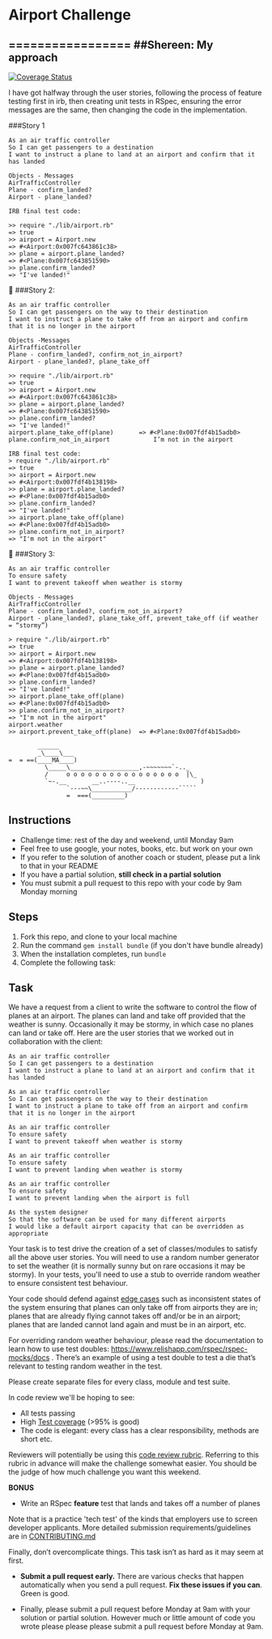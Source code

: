 



# Airport Challenge
=================
##Shereen: My approach
----------------------

[![Coverage Status](https://coveralls.io/repos/github/makersacademy/airport_challenge/badge.svg?branch=master)](https://coveralls.io/github/makersacademy/airport_challenge?branch=master)

I have got halfway through the user stories, following the process of feature testing first in irb, then creating unit tests in RSpec, ensuring the error messages are the same, then changing the code in the implementation.


###Story 1
```
As an air traffic controller
So I can get passengers to a destination
I want to instruct a plane to land at an airport and confirm that it has landed

Objects - Messages
AirTrafficController
Plane - confirm_landed?
Airport - plane_landed?

IRB final test code:

>> require "./lib/airport.rb"
=> true
>> airport = Airport.new
=> #<Airport:0x007fc643861c38>
>> plane = airport.plane_landed?
=> #<Plane:0x007fc643851590>
>> plane.confirm_landed?
=> "I've landed!"
```


###Story 2:
```
As an air traffic controller
So I can get passengers on the way to their destination
I want to instruct a plane to take off from an airport and confirm that it is no longer in the airport

Objects -Messages
AirTrafficController
Plane - confirm_landed?, confirm_not_in_airport?
Airport - plane_landed?, plane_take_off

>> require "./lib/airport.rb"
=> true
>> airport = Airport.new
=> #<Airport:0x007fc643861c38>
>> plane = airport.plane_landed?
=> #<Plane:0x007fc643851590>
>> plane.confirm_landed?
=> "I've landed!"
airport.plane_take_off(plane)  		=> #<Plane:0x007fdf4b15adb0>
plane.confirm_not_in_airport			I’m not in the airport

IRB final test code:
> require "./lib/airport.rb"
=> true
>> airport = Airport.new
=> #<Airport:0x007fdf4b138198>
>> plane = airport.plane_landed?
=> #<Plane:0x007fdf4b15adb0>
>> plane.confirm_landed?
=> "I've landed!"
>> airport.plane_take_off(plane)
=> #<Plane:0x007fdf4b15adb0>
>> plane.confirm_not_in_airport?
=> "I'm not in the airport"
```

###Story 3:
```
As an air traffic controller
To ensure safety
I want to prevent takeoff when weather is stormy

Objects - Messages
AirTrafficController
Plane - confirm_landed?, confirm_not_in_airport?
Airport - plane_landed?, plane_take_off, prevent_take_off (if weather = “stormy”)

> require "./lib/airport.rb"
=> true
>> airport = Airport.new
=> #<Airport:0x007fdf4b138198>
>> plane = airport.plane_landed?
=> #<Plane:0x007fdf4b15adb0>
>> plane.confirm_landed?
=> "I've landed!"
>> airport.plane_take_off(plane)
=> #<Plane:0x007fdf4b15adb0>
>> plane.confirm_not_in_airport?
=> "I'm not in the airport"
airport.weather
>> airport.prevent_take_off(plane)	=> #<Plane:0x007fdf4b15adb0>
```

```
        ______
        _\____\___
=  = ==(____MA____)
          \_____\___________________,-~~~~~~~`-.._
          /     o o o o o o o o o o o o o o o o  |\_
          `~-.__       __..----..__                  )
                `---~~\___________/------------`````
                =  ===(_________)

```

Instructions
---------

* Challenge time: rest of the day and weekend, until Monday 9am
* Feel free to use google, your notes, books, etc. but work on your own
* If you refer to the solution of another coach or student, please put a link to that in your README
* If you have a partial solution, **still check in a partial solution**
* You must submit a pull request to this repo with your code by 9am Monday morning

Steps
-------

1. Fork this repo, and clone to your local machine
2. Run the command `gem install bundle` (if you don't have bundle already)
3. When the installation completes, run `bundle`
4. Complete the following task:

Task
-----

We have a request from a client to write the software to control the flow of planes at an airport. The planes can land and take off provided that the weather is sunny. Occasionally it may be stormy, in which case no planes can land or take off.  Here are the user stories that we worked out in collaboration with the client:

```
As an air traffic controller
So I can get passengers to a destination
I want to instruct a plane to land at an airport and confirm that it has landed

As an air traffic controller
So I can get passengers on the way to their destination
I want to instruct a plane to take off from an airport and confirm that it is no longer in the airport

As an air traffic controller
To ensure safety
I want to prevent takeoff when weather is stormy

As an air traffic controller
To ensure safety
I want to prevent landing when weather is stormy

As an air traffic controller
To ensure safety
I want to prevent landing when the airport is full

As the system designer
So that the software can be used for many different airports
I would like a default airport capacity that can be overridden as appropriate
```

Your task is to test drive the creation of a set of classes/modules to satisfy all the above user stories. You will need to use a random number generator to set the weather (it is normally sunny but on rare occasions it may be stormy). In your tests, you'll need to use a stub to override random weather to ensure consistent test behaviour.

Your code should defend against [edge cases](http://programmers.stackexchange.com/questions/125587/what-are-the-difference-between-an-edge-case-a-corner-case-a-base-case-and-a-b) such as inconsistent states of the system ensuring that planes can only take off from airports they are in; planes that are already flying cannot takes off and/or be in an airport; planes that are landed cannot land again and must be in an airport, etc.

For overriding random weather behaviour, please read the documentation to learn how to use test doubles: https://www.relishapp.com/rspec/rspec-mocks/docs . There’s an example of using a test double to test a die that’s relevant to testing random weather in the test.

Please create separate files for every class, module and test suite.

In code review we'll be hoping to see:

* All tests passing
* High [Test coverage](https://github.com/makersacademy/course/blob/master/pills/test_coverage.md) (>95% is good)
* The code is elegant: every class has a clear responsibility, methods are short etc.

Reviewers will potentially be using this [code review rubric](docs/review.md).  Referring to this rubric in advance will make the challenge somewhat easier.  You should be the judge of how much challenge you want this weekend.

**BONUS**

* Write an RSpec **feature** test that lands and takes off a number of planes

Note that is a practice 'tech test' of the kinds that employers use to screen developer applicants.  More detailed submission requirements/guidelines are in [CONTRIBUTING.md](CONTRIBUTING.md)

Finally, don’t overcomplicate things. This task isn’t as hard as it may seem at first.

* **Submit a pull request early.**  There are various checks that happen automatically when you send a pull request.  **Fix these issues if you can**.  Green is good.

* Finally, please submit a pull request before Monday at 9am with your solution or partial solution.  However much or little amount of code you wrote please please please submit a pull request before Monday at 9am.
